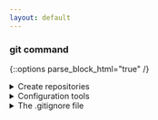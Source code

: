 ```yaml
---
layout: default
---
```

### git command
{::options parse_block_html="true" /}
<details><summary markdown="span">Create repositories</summary>
```
git init
git clone [url]
```
</details>
<details><summary markdown="span">Configuration tools</summary>
```
git config --list
git config --global user.name "[name]"
git config --global user.email "[email address]"
git config --global color.ui auto
```
</details>
<details><summary markdown="span">The .gitignore file</summary>
```
step:1 create a text file name .gitignore 
step:2 include the files you want not to git
```
</details>
